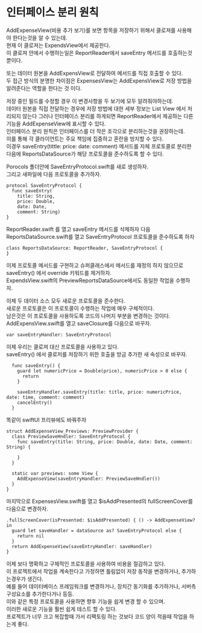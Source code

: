 # 인터페이스 분리 원칙
AddExpenseView(비용 추가 보기)를 보면 항목을 저장하기 위해서 클로져를 사용해야 한다는것을 알 수 있는데.    
현재 이 클로져는 ExpendsView에서 제공한다.    
이 클로져 안에서 수행하는일은 ReportReader에서 saveEntry 메서드를 호출하는것 뿐이다.     
    
또는 데이터 원본을 AddExpensView로 전달하여 메서드를 직접 호출할 수 있다.     
두 접근 방식의 분명한 차이점은 ExpensesView는 AddExpensView로 저장 방법을 알려준다는 역할을 한다는 것 이다.     
    
저장 중인 필드를 수정할 경우 이 변경사항을 두 보기에 모두 알려줘야하는데.   
데이터 원본을 직접 전달하는 경우에 저장 방법에 대한 세부 정보는 List View 에서 처리되지 않는다
그러나 인터페이스 분리를 하게되면 ReportReader에서 제공하는 다른기능을 AddExpenseView에 표시할 수 있다.    
인터페이스 분리 원칙은 인터페이스를 더 작은 조각으로 분리하는것을 권장하는데.    
이를 통해 각 클라이언트는 주요 책임에 집중하고 혼란을 방지할 수 있다.     
이경우 saveEntry(tittle: price: date: comment) 메서드를 자체 프로토콜로 분리한다음에 ReportsDataSource가 해당 프로토콜을 준수하도록 할 수 있다.      

Porocols 폴더안에 SaveEntryProtocol.swift를 새로 생성하자.     
그리고 새파일에 다음 프로토콜을 추가하자.     
```
protocol SaveEntryProtocol {
  func saveEntry(
    title: String,
    price: Double,
    date: Date,
    comment: String)
}
```
ReportReader.swift 를 열고 saveEntry 메서드를 삭제하자
다음 ReportsDataSource.swift를 열고 SaveEntryProtocol 프로토콜을 준수하도록 하자
```
class ReportsDataSource: ReportReader, SaveEntryProtocol {
}
```
이제 프로토콜 메서드를 구현하고 슈퍼클래스에서 메서드를 재정의 하지 않으므로
saveEntry() 에서 override 키워드를 제거하자.   
ExpendsView.swift의 PreviewReportsDataSource에서도 동일한 작업을 수행하자.    
    
이제 두 데이터 소스 모두 새로운 프로토콜을 준수한다.     
새로운 프로토콜은 이 프로토콜이 수행하는 작업에 매우 구체적이다.     
남은것은 이 프로토콜을 사용하도록 코드의 나머지 부분을 변경하는 것이다.    
AddExpensView.swift를 열고 saveClosure를 다음으로 바꾸자.   
```
var saveEntryHandler: SaveEntryProtocol
```
이제 우리는 클로져 대신 프로토콜을 사용하고 있다.    
saveEntry() 에서 클로저를 저장하기 위한 호출을 방금 추가한 새 속성으로 바꾸자.    

```
  func saveEntry() {
    guard let numericPrice = Double(price), numericPrice > 0 else {
      return
    }
    
    saveEntryHandler.saveEntry(title: title, price: numericPrice, date: time, comment: comment)
    cancelEntry()
  }
```
똑같이 swiftUI 프리뷰에도 바꿔주자
```
struct AddExpenseView_Previews: PreviewProvider {
  class PreviewSaveHndler: SaveEntryProtocol {
    func saveEntry(title: String, price: Double, date: Date, comment: String) {
      
    }
  }
  
  static var previews: some View {
    AddExpenseView(saveEntryHandler: PreviewSaveHndler())
  }
}
```

마지막으로 ExpensesView.swift를 열고 $isAddPresented의 fullScreenCover를 다음으로 변경하자.    
```
.fullScreenCover(isPresented: $isAddPresented) { () -> AddExpenseView? in
  guard let saveHandler = dataSource as? SaveEntryProtocol else {
    return nil
  }
  return AddExpenseView(saveEntryHandler: saveHandler)
}

```
이제 보다 명확하고 구체적인 프로토콜을 사용하여 비용을 절감하고 있다.     
이 프로젝트에서 작업을 계속한다고 가정하면 틀림없이 저장 동작을 변경하거나, 추가하는경우가 생긴다.    
예를 들어 데이터베이스 프레임워크를 변경하거나, 장치간 동기화를 추가하거나, 서버측 구성요소를 추가한다거나 등등.   
이와 같은 특정 프로토콜을 사용하면 향후 기능을 쉽게 변경 할 수 있으며.  
이러한 새로운 기능을 훨씬 쉽게 테스트 할 수 있다.    
프로젝트가 너무 크고 복잡할때 가서 리팩토링 하는 것보다 코드 양이 적을때 작업을 하는게 좋다.     

